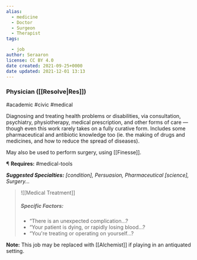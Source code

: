 ```yaml
---
alias:
  - medicine
  - Doctor
  - Surgeon
  - Therapist
tags:

  - job
author: Seraaron
license: CC BY 4.0
date created: 2021-09-25+0000
date updated: 2021-12-01 13:13
---
```


### Physician ([[Resolve|Res]])

#academic #civic #medical

Diagnosing and treating health problems or disabilities, via consultation, psychiatry, physiotherapy, medical prescription, and other forms of care — though even this work rarely takes on a fully curative form. Includes some pharmaceutical and antibiotic knowledge too (ie. the making of drugs and medicines, and how to reduce the spread of diseases).

May also be used to perform surgery, using [[Finesse]].

¶ **Requires:** #medical-tools

_**Suggested Specialties:** [condition], Persuasion, Pharmaceutical [science], Surgery..._

> ![[Medical Treatment]]
>
> ##### Specific Factors:
>
> - “There is an unexpected complication...?
> - “Your patient is dying, or rapidly losing blood...?
> - “You're treating or operating on yourself...?

**Note:** This job may be replaced with [[Alchemist]] if playing in an antiquated setting.